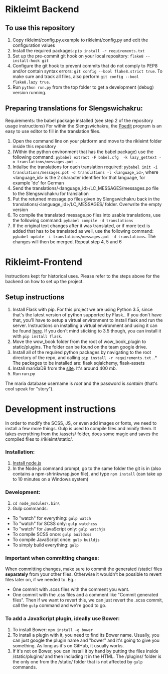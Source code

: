 # Rikleimt Backend

## To use this repository
1. Copy rikleimt/config.py.example to rikleimt/config.py and edit the configuration values
2. Install the required packages: `pip install -r requirements.txt`
3. Set up the pre-commit git hook on your local repository: `flake8 --install-hook git` 
4. Configure the git hook to prevent commits that do not comply to PEP8 and/or contain syntax errors: `git config --bool flake8.strict true`. To make sure and track all files, also perform `git config --bool flake8.lazy true`. 
5. Run `python run.py` from the top folder to get a development (debug) version running.

## Preparing translations for Slengswichakru:
Requirements: the babel package installed (see step 2 of the repository usage instructions)
For within the Slengswichakru, the [Poedit](https://poedit.net/) program is an easy to use editor to fill in the translation files.

1. Open the command line on your platform and move to the rikleimt folder inside this repository
2. (Within the python environment that has the babel package) use the following command: 
   `pybabel extract -F babel.cfg  -k lazy_gettext -o translations/messages.pot .`
3. Intialise the translations for each translation required: 
   `pybabel init -i translations/messages.pot -d translations -l <language_id>`, where <language_id> 
   is the 2 character identifier for that language, for example 'de' for German
4. Send the translations/<language_id>/LC_MESSAGES/messages.po file to the Slengswichakru for translation
5. Put the returned message.po files given by Slengswichakru back in the translations/<language_id>/LC_MESSAGES/ 
   folder. Overwrite the empty version
6. To compile the translated message.po files into usable translations, use the following command: 
   `pybabel compile -d translations`
7. If the original text changes after it was translated, or if more text is added that has to be 
   translated as well, use the following command: `pybabel update -i translations/messages.pot -d translations`. 
   The changes will then be merged. Repeat step 4, 5 and 6


# Rikleimt-Frontend
Instructions kept for historical uses. Please refer to the steps above for the backend on how to set up the project.

## Setup instructions
1. Install Flask with pip. For this project we are using Python 3.5, since that's the latest version of python supported by Flask.. If you don't have that, you'll have to setup a virtual environment to install flask and run the server. Instructions on installing a virtual environment and using it can be found [here][1]. If you don't mind sticking to 3.5 though, you can install it with `pip install flask`.
2. Move the wow_book folder from the root of wow_book_plugin to static/plugins. The folder can be found on the team google drive.
3. Install all of the required python packages by navigating to the root directory of the repo, and calling `pip install -r requirements.txt`
..* The packages to be installed are: flask sqlalchemy, flask-assets
4. Install maridaDB from the [site][3]. It's around 400 mb.
5. Run run.py

The maria database username is *root* and the password is *sontaim* (that's cool speak for "story").

[1]: http://flask.pocoo.org/docs/0.12/installation/
[2]: http://flask-assets.readthedocs.io/en/latest/
[3]: https://mariadb.com/kb/en/mariadb/getting-installing-and-upgrading-mariadb/

# Development instructions
In order to modify the SCSS, JS, or even add images or fonts, we need to install a few more things.
Gulp is used to compile files and minify them. It takes everything from the /assets/ folder, does some magic and saves the compiled files to /rikleimt/static/.

### Installation:
1. [Install node.js](https://nodejs.org/en/)
2. In the Node.js command prompt, go to the same folder the git is in (also contains a npm-shrinkwrap.json file), and type `npm install`
(can take up to 10 minutes on a Windows system)

### Development:
1. `cd node_modules\.bin\`
2. Gulp commands:
  * To "watch" for everything: `gulp watch`
  * To "watch" for SCSS only: `gulp watchcss`
  * To "watch" for JavaScript only: `gulp watchjs`
  * To compile SCSS once: `gulp buildcss`
  * To compile JavaScript once: `gulp buildjs`
  * To simply build everything: `gulp`

### Important when committing changes:
When committing changes, make sure to commit the generated /static/ files **separately** from your other files. Otherwise it wouldn't be possible to revert files later on, if we needed to.
Eg.:
  * One commit with .scss files with the comment you want.
  * One commit with the .css files and a comment like "Commit generated files".
Then if we want to revert this, we can just revert the .scss commit, call the `gulp` command and we're good to go.

### To add a JavaScript plugin, ideally use Bower:
1. To install Bower: `npm install -g bower`
2. To install a plugin with it, you need to find its Bower name. Usually, you can just google the plugin name and "bower" and it's going to give you something. As long as it's on GitHub, it usually works.
3. If it's not on Bower, you can install it by hand by putting the files inside /static/plugins/ and then including it in the HTML. The /plugins/ folder is the only one from the /static/ folder that is not affected by `gulp` commands.
